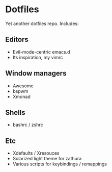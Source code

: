 # Dotfiles
Yet another dotfiles repo. Includes:

## Editors
- Evil-mode-centric emacs.d
- Its inspiration, my vimrc

## Window managers
- Awesome
- bspwm
- Xmonad

## Shells
- bashrc / zshrc

## Etc
- Xdefaults / Xresouces
- Solarized light theme for zathura
- Various scripts for keybindings / remappings
